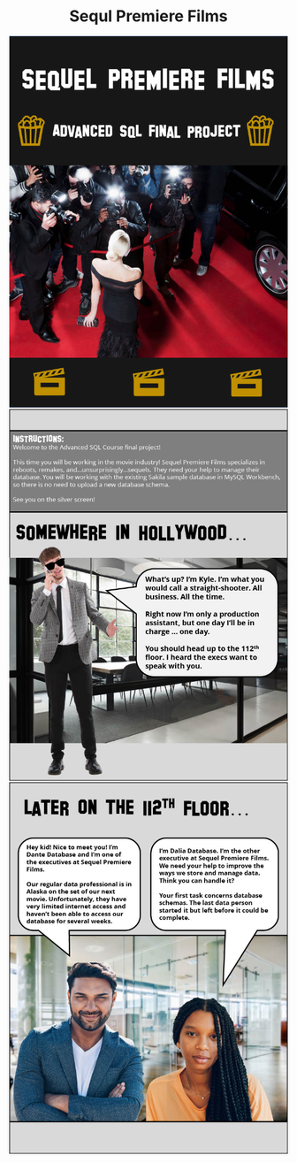 <h1 align="center">Sequl Premiere Films</h1>

<img src="premiere_films_images/films_1.jpg">

<img src="premiere_films_images/films_2.jpg">
<img src="premiere_films_images/films_3.jpg">
